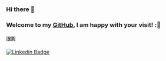 ### Hi there 👋
### Welcome to my [GitHub](https://img.shields.io/badge/-GitHub-181717?style=flat-square&logo), I am happy with your visit! :🙌
#### :brazil:

 
 
 
 
 
[![Linkedin Badge](https://img.shields.io/badge/-LinkedIn-blue?style=flat-square&logo=Linkedin&logoColor=white&link=https://www.linkedin.com/in/edevaldomac/)](https://www.linkedin.com/in/edevaldomac/)






